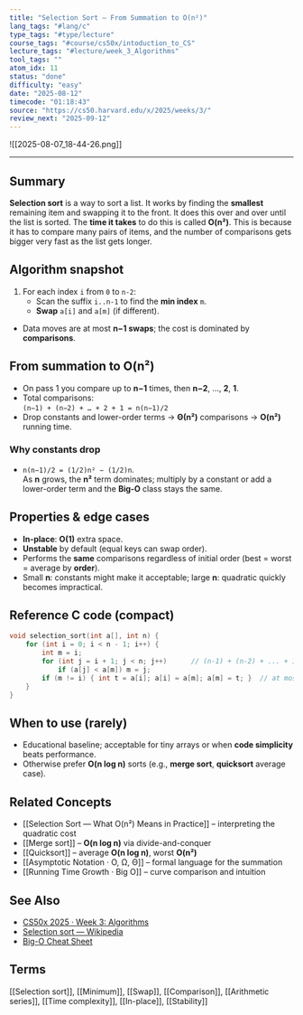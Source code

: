 ```yaml
---
title: "Selection Sort — From Summation to O(n²)"
lang_tags: "#lang/c"
type_tags: "#type/lecture"
course_tags: "#course/cs50x/intoduction_to_CS"
lecture_tags: "#lecture/week_3_Algorithms"
tool_tags: ""
atom_idx: 11
status: "done"
difficulty: "easy"
date: "2025-08-12"
timecode: "01:18:43"
source: "https://cs50.harvard.edu/x/2025/weeks/3/"
review_next: "2025-09-12"
---
```


![[2025-08-07_18-44-26.png]]

---

## Summary
**Selection sort** is a way to sort a list. It works by finding the **smallest** remaining item and swapping it to the front. It does this over and over until the list is sorted. The **time it takes** to do this is called **O(n²)**. This is because it has to compare many pairs of items, and the number of comparisons gets bigger very fast as the list gets longer.

## Algorithm snapshot
1. For each index `i` from `0` to `n-2`:
   - Scan the suffix `i..n-1` to find the **min index** `m`.
   - **Swap** `a[i]` and `a[m]` (if different).
- Data moves are at most **n−1 swaps**; the cost is dominated by **comparisons**.

## From summation to O(n²)
- On pass 1 you compare up to **n−1** times, then **n−2**, …, **2**, **1**.  
- Total comparisons:  
  `(n−1) + (n−2) + … + 2 + 1 = n(n−1)/2`  
- Drop constants and lower-order terms → **Θ(n²)** comparisons → **O(n²)** running time.

### Why constants drop
- `n(n−1)/2 = (1/2)n² − (1/2)n`.  
  As **n** grows, the **n²** term dominates; multiply by a constant or add a lower-order term and the **Big‑O** class stays the same.

## Properties & edge cases
- **In-place**: **O(1)** extra space.  
- **Unstable** by default (equal keys can swap order).  
- Performs the **same** comparisons regardless of initial order (best = worst = average by **order**).  
- Small **n**: constants might make it acceptable; large **n**: quadratic quickly becomes impractical.

## Reference C code (compact)
```c
void selection_sort(int a[], int n) {
    for (int i = 0; i < n - 1; i++) {
        int m = i;
        for (int j = i + 1; j < n; j++)      // (n-1) + (n-2) + ... + 1 comparisons total
            if (a[j] < a[m]) m = j;
        if (m != i) { int t = a[i]; a[i] = a[m]; a[m] = t; }  // at most n-1 swaps
    }
}
```

## When to use (rarely)
- Educational baseline; acceptable for tiny arrays or when **code simplicity** beats performance.  
- Otherwise prefer **O(n log n)** sorts (e.g., **merge sort**, **quicksort** average case).

## Related Concepts
- [[Selection Sort — What O(n²) Means in Practice]] – interpreting the quadratic cost
- [[Merge sort]] – **O(n log n)** via divide-and-conquer
- [[Quicksort]] – average **O(n log n)**, worst **O(n²)**
- [[Asymptotic Notation · O, Ω, Θ]] – formal language for the summation
- [[Running Time Growth · Big O]] – curve comparison and intuition

## See Also
- [CS50x 2025 · Week 3: Algorithms](https://cs50.harvard.edu/x/2025/weeks/3/)
- [Selection sort — Wikipedia](https://en.wikipedia.org/wiki/Selection_sort)
- [Big-O Cheat Sheet](https://www.bigocheatsheet.com/)

## Terms
[[Selection sort]], [[Minimum]], [[Swap]], [[Comparison]], [[Arithmetic series]], [[Time complexity]], [[In-place]], [[Stability]]
